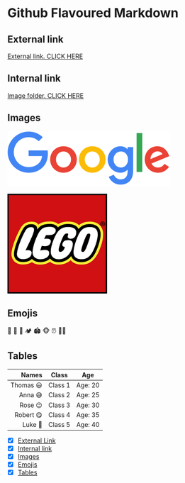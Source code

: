 # Github Flavoured Markdown

## External link
[External link. CLICK HERE](https://help.github.com/en{:target="_blank"})

## Internal link
[Image folder. CLICK HERE](./logos)

## Images
![Google](./logos/googlelogo.png) 

![Lego](./logos/lego.png) 

## Emojis

🥺 🦁 🚣 🏕️ 🏟️ 🐵 ⏰ 🧑‍🎨
 
## Tables

|Names|Class|Age|
|---:|:---:|:---:|
|Thomas 😃|Class 1|Age: 20|
|Anna 😅|Class 2|Age: 25|
|Rose 😉|Class 3|Age: 30|
|Robert 😋|Class 4|Age: 35|
|Luke 🤣|Class 5|Age: 40|




- [x] [External Link](#External-link)
- [x] [Internal link](#Internal-link)
- [x] [Images](#Images)
- [x] [Emojis](#Emojis)
- [x] [Tables](#Tables)
